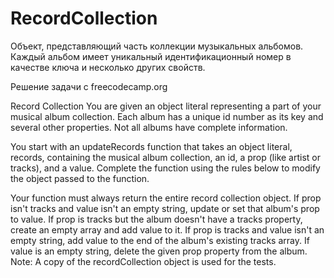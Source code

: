 # RecordCollection
Объект, представляющий часть коллекции музыкальных альбомов. Каждый альбом имеет уникальный идентификационный номер в качестве ключа и несколько других свойств.

Решение задачи с freecodecamp.org

Record Collection
You are given an object literal representing a part of your musical album collection. Each album has a unique id number as its key and several other properties. Not all albums have complete information.

You start with an updateRecords function that takes an object literal, records, containing the musical album collection, an id, a prop (like artist or tracks), and a value. Complete the function using the rules below to modify the object passed to the function.

Your function must always return the entire record collection object.
If prop isn't tracks and value isn't an empty string, update or set that album's prop to value.
If prop is tracks but the album doesn't have a tracks property, create an empty array and add value to it.
If prop is tracks and value isn't an empty string, add value to the end of the album's existing tracks array.
If value is an empty string, delete the given prop property from the album.
Note: A copy of the recordCollection object is used for the tests.